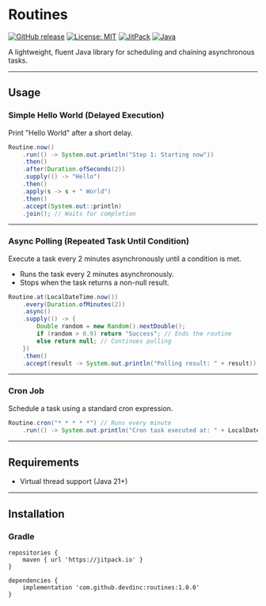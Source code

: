 # Routines

[![GitHub release](https://img.shields.io/github/v/release/devdinc/routines?label=version)](https://github.com/devdinc/routines/releases)
[![License: MIT](https://img.shields.io/badge/License-MIT-yellow.svg)](LICENSE)
[![JitPack](https://img.shields.io/jitpack/v/github/devdinc/routines)](https://jitpack.io/#devdinc/routines)
[![Java](https://img.shields.io/badge/Java-21+-blue)](https://www.oracle.com/java/technologies/javase/jdk21-archive-downloads.html)

A lightweight, fluent Java library for scheduling and chaining asynchronous tasks.

---

## Usage

### Simple Hello World (Delayed Execution)
Print "Hello World" after a short delay.

~~~java
Routine.now()
    .run(() -> System.out.println("Step 1: Starting now"))
    .then()
    .after(Duration.ofSeconds(2))
    .supply(() -> "Hello")
    .then()
    .apply(s -> s + " World")
    .then()
    .accept(System.out::println)
    .join(); // Waits for completion
~~~


---

### Async Polling (Repeated Task Until Condition)
Execute a task every 2 minutes asynchronously until a condition is met.
- Runs the task every 2 minutes asynchronously.
- Stops when the task returns a non-null result.

~~~java
Routine.at(LocalDateTime.now())
    .every(Duration.ofMinutes(2))
    .async()
    .supply(() -> {
        Double random = new Random().nextDouble();
        if (random > 0.9) return "Success"; // Ends the routine
        else return null; // Continues polling
    })
    .then()
    .accept(result -> System.out.println("Polling result: " + result));
~~~

---

### Cron Job 
Schedule a task using a standard cron expression.

~~~java
Routine.cron("* * * * *") // Runs every minute
    .run(() -> System.out.println("Cron task executed at: " + LocalDateTime.now()));
~~~
---

## Requirements

- Virtual thread support (Java 21+)

---

## Installation

### Gradle
~~~
repositories {
    maven { url 'https://jitpack.io' }
}

dependencies {
    implementation 'com.github.devdinc:routines:1.0.0'
}
~~~
